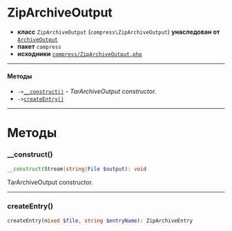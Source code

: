 # ZipArchiveOutput

- **класс** `ZipArchiveOutput` (`compress\ZipArchiveOutput`) **унаследован от** [`ArchiveOutput`](https://github.com/jphp-compiler/jphp/blob/master/exts/jphp-compress-ext/api-docs/classes/compress/ArchiveOutput.ru.md)
- **пакет** `compress`
- **исходники** [`compress/ZipArchiveOutput.php`](./src/main/resources/JPHP-INF/sdk/compress/ZipArchiveOutput.php)


---

#### Методы

- `->`[`__construct()`](#method-__construct) - _TarArchiveOutput constructor._
- `->`[`createEntry()`](#method-createentry)

---
# Методы

<a name="method-__construct"></a>

### __construct()
```php
__construct(Stream|string|File $output): void
```
TarArchiveOutput constructor.

---

<a name="method-createentry"></a>

### createEntry()
```php
createEntry(mixed $file, string $entryName): ZipArchiveEntry
```